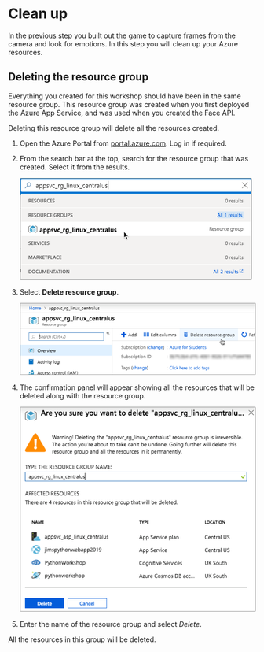# Clean up

In the [previous step](./CheckTheEmotion.md) you built out the game to capture frames from the camera and look for emotions. In this step you will clean up your Azure resources.

## Deleting the resource group

Everything you created for this workshop should have been in the same resource group. This resource group was created when you first deployed the Azure App Service, and was used when you created the Face API.

Deleting this resource group will delete all the resources created.

1. Open the Azure Portal from [portal.azure.com](https://portal.azure.com/?WT.mc_id=hackwithazure-hackathon-cxa). Log in if required.

1. From the search bar at the top, search for the resource group that was created. Select it from the results.
  
   ![Searching for the resource group in Azure](../images/SearchForResourceGroup.png)

1. Select **Delete resource group**.
  
   ![The delete resource group button](../images/DeleteResourceGroupButton.png)

1. The confirmation panel will appear showing all the resources that will be deleted along with the resource group.

   ![The delete resource group confirmation](../images/DeleteResourceGroupConfirm.png)

1. Enter the name of the resource group and select *Delete*.

All the resources in this group will be deleted.